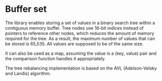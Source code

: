 # Buffer set

The library enables storing a set of values in a binary search tree within a contiguous memory buffer. Tree nodes use 16-bit indices instead of pointers to reference other nodes, which reduces the amount of memory required for the tree. As a result, the maximum number of values that can be stored is 65,535. All values are supposed to be of the same size.

It can also be used as a map, assuming the value is a (key, value) pair and the comparison function handles it appropriately.

The tree rebalancing implementation is based on the AVL (Adelson-Velsky and Landis) algorithm.